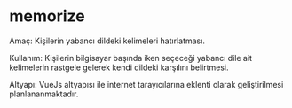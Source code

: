 # memorize
Amaç: Kişilerin yabancı dildeki kelimeleri hatırlatması.

Kullanım: 
Kişilerin bilgisayar başında iken seçeceği yabancı dile ait kelimelerin rastgele gelerek kendi dildeki karşılını belirtmesi. 


Altyapı:
VueJs altyapısı ile internet tarayıcılarına eklenti olarak geliştirilmesi planlananmaktadır.